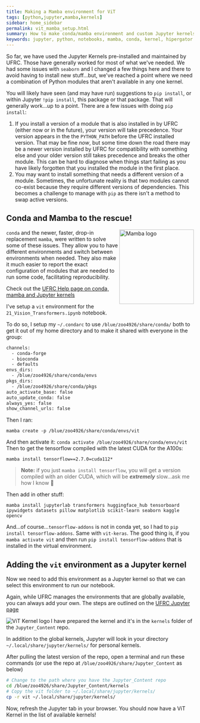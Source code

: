 ```yaml
---
title: Making a Mamba environment for ViT
tags: [python,jupyter,mamba,kernels]
sidebar: home_sidebar
permalink: vit_mamba_setup.html
summary: How to make conda/mamba environment and custom Jupyter kernels on HiPerGator
keywords: jupyter, python, notebooks, mamba, conda, kernel, hipergator
---
```


So far, we have used the Jupyter Kernels pre-installed and maintained by UFRC. Those have generally worked for most of what we've needed. We had some issues with `seaborn` and I changed a few things here and there to avoid having to install new stuff...but, we've reached a point where we need a combination of Python modules that aren't available in any one kernel.

You will likely have seen (and may have run) suggestions to `pip install`, or within Jupyter `!pip install`, this package or that package. That will generally work...up to a point. There are a few issues with doing `pip install`:

1. If you install a version of a module that is also installed in by UFRC (either now or in the future), your version will take precedence. Your version appears in the the `PYTHON_PATH` before the UFRC installed version. That may be fine *now*, but some time down the road there may be a newer version installed by UFRC for compatibility with something else and your older version still takes precedence and breaks the other module. This can be hard to diagnose when things start failing as you have likely forgotten that you installed the module in the first place.
1. You may want to install something that needs a different version of a module. Sometimes, the unfortunate reality is that two modules cannot co-exist because they require different versions of dependencies. This becomes a challenge to manage with `pip` as there isn't a method to swap active versions.

## Conda and Mamba to the rescue!

<img src='https://mamba.readthedocs.io/en/latest/_static/logo.png' alt='Mamba logo' width='200' align='right'>

`conda` and the newer, faster, drop-in replacement `mamba`, were written to solve some of these issues. They allow you to have different environments and switch between environments when needed. They also make it much easier to report the exact configuration of modules that are needed to run some code, facilitating reproducibility. 

Check out the [UFRC Help page on conda, mamba and Jupyter kernels](https://help.rc.ufl.edu/doc/Managing_Python_environments_and_Jupyter_kernels)

I've setup a `vit` environment for the `21_Vision_Transformers.ipynb` notebook.

To do so, I setup my `~/.condarc` to use `/blue/zoo4926/share/conda/` both to get it out of my home directory and to make it shared with everyone in the group:

```bash
channels:
  - conda-forge
  - bioconda
  - defaults
envs_dirs:
  - /blue/zoo4926/share/conda/envs
pkgs_dirs:
  - /blue/zoo4926/share/conda/pkgs
auto_activate_base: false
auto_update_conda: false
always_yes: false
show_channel_urls: false
```

Then I ran:

`mamba create -p /blue/zoo4926/share/conda/envs/vit`

And then activate it: `conda activate /blue/zoo4926/share/conda/envs/vit`
Then to get the tensorflow compiled with the latest CUDA for the A100s:

`mamba install tensorflow==2.7.0=cuda112*`

> **Note:** if you just `mamba install tensorflow`, you will get a version compiled with an older CUDA, which will be ***extremely*** slow...ask me how I know 🤦

Then add in other stuff:

`mamba install jupyterlab transformers huggingface_hub tensorboard ipywidgets datasets pillow matplotlib scikit-learn seaborn kaggle opencv`

And...of course...`tensorflow-addons` is not in conda yet, so I had to `pip install tensorflow-addons`. Same with `vit-keras`. The good thing is, if you `mamba activate vit` and then run `pip install tensorflow-addons` that is installed in the virtual environment.

## Adding the `vit` environment as a Jupyter kernel

Now we need to add this environment as a Jupyter kernel so that we can select this environment to run our notebook.

Again, while UFRC manages the environments that are globally available, you can always add your own. The steps are outlined on the [UFRC Jupyter page](https://help.rc.ufl.edu/doc/Jupyter_Notebooks#Personal_Kernels)

<img src='https://github.com/AIBiology/Jupyter_Content/blob/main/kernels/vit/logo-64x64.png?raw=true' alt='ViT Kernel logo' align='left'>

I have prepared the kernel and it's in the `kernels` folder of the `Jupyter_Content` repo.

In addition to the global kernels, Jupyter will look in your directory `~/.local/share/jupyter/kernels/` for personal kernels.

After pulling the latest version of the repo, open a terminal and run these commands (or use the repo at `/blue/zoo4926/share/Jupyter_Content` as below)

```bash
# Change to the path where you have the Jupyter_Content repo
cd /blue/zoo4926/share/Jupyter_Content/kernels
# Copy the vit folder to ~/.local/share/jupyter/kernels/
cp -r vit ~/.local/share/jupyter/kernels/
```

Now, refresh the Jupyter tab in your browser. You should now have a ViT Kernel in the list of available kernels!
